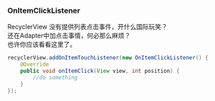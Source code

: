 ### OnItemClickListener
RecyclerView 没有提供列表点击事件，开什么国际玩笑？  
还在Adapter中加点击事情，何必那么麻烦？  
也许你应该看看这里了。
```java
recyclerView.addOnItemTouchListener(new OnItemClickListener() {
    @Override
    public void onItemClick(View view, int position) {
        //do something
    }
});
```
